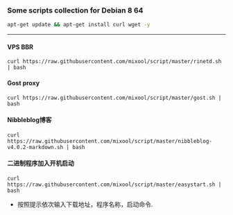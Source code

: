### Some scripts collection  for Debian 8 64
```bash
apt-get update && apt-get install curl wget -y  
```  
---  
  
#### VPS BBR  
`curl https://raw.githubusercontent.com/mixool/script/master/rinetd.sh | bash`  
  
#### Gost proxy  
`curl https://raw.githubusercontent.com/mixool/script/master/gost.sh | bash`   
  
#### Nibbleblog博客  
`curl https://raw.githubusercontent.com/mixool/script/master/nibbleblog-v4.0.2-markdown.sh | bash`  
  
#### 二进制程序加入开机启动  
`curl https://raw.githubusercontent.com/mixool/script/master/easystart.sh | bash`  
* 按照提示依次输入下载地址，程序名称，启动命令.  
